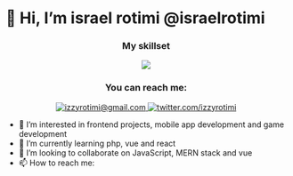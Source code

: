# 👋 Hi, I’m israel rotimi @israelrotimi

<div align="center">
  <h3 align="center">My skillset</h3>
  <a href="https://skillicons.dev">
    <img src="https://skillicons.dev/icons?i=html,css,js,ts,nodejs" />
  </a>
</div>
<div align="center">
  <h3>You can reach me:</h3>
  <a href="mailto:izzyrotimi@gmail.com">
    <img src="https://img.shields.io/badge/Gmail-D14836?style=for-the-badge&logo=gmail&logoColor=white" alt="izzyrotimi@gmail.com">
  </a>
  <a href="https://twitter.com/izzyrotimi">
    <img src="https://img.shields.io/badge/X-%23000000.svg?style=for-the-badge&logo=X&logoColor=white" alt="twitter.com/izzyrotimi">
  </a>
</div>
 
- 👀 I’m interested in frontend projects, mobile app development and game development
- 🌱 I’m currently learning php, vue and react
- 💞️ I’m looking to collaborate on JavaScript, MERN stack and vue
- 📫 How to reach me: 

<!---
israelrotimi/israelrotimi is a ✨ special ✨ repository because its `README.md` (this file) appears on your GitHub profile.
You can click the Preview link to take a look at your changes.
--->
